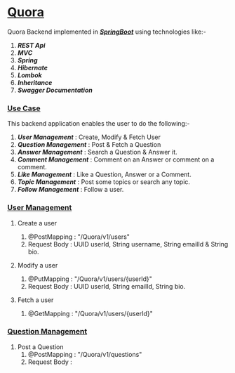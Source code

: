 # <u>Quora</u>
Quora Backend implemented in ***<u>SpringBoot</u>*** using technologies like:-
1. ***REST Api***
2. ***MVC***
3. ***Spring***
4. ***Hibernate***
5. ***Lombok***
6. ***Inheritance***
7. ***Swagger Documentation***

### <u>Use Case</u>
This backend application enables the user to do the following:-
1. ***User Management*** : Create, Modify & Fetch User
2. ***Question Management*** : Post & Fetch a Question
3. ***Answer Management*** : Search a Question & Answer it.
4. ***Comment Management*** : Comment on an Answer or comment on a comment.
5. ***Like Management*** : Like a Question, Answer or a Comment.
6. ***Topic Management*** : Post some topics or search any topic.
7. ***Follow Management*** : Follow a user.

### <u>User Management</u>
1. Create a user
   1. @PostMapping : "/Quora/v1/users"
   2. Request Body : UUID userId, String username, String emailId & String bio.
   
2. Modify a user
   1. @PutMapping : "/Quora/v1/users/{userId}"
   2. Request Body : UUID userId, String emailId, String bio.

3. Fetch a user
   1. @GetMapping : "/Quora/v1/users/{userId}"

### <u>Question Management</u>
1. Post a Question
   1. @PostMapping : "/Quora/v1/questions"
   2. Request Body : 